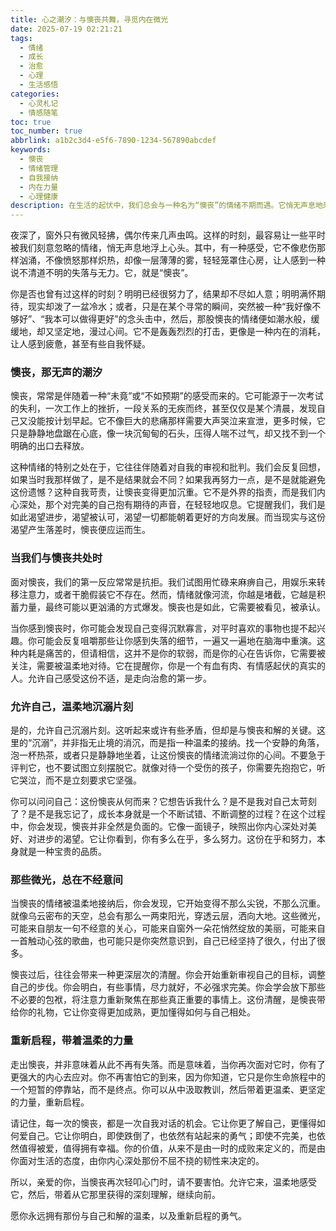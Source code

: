 ```yaml
---
title: 心之潮汐：与懊丧共舞，寻觅内在微光
date: 2025-07-19 02:21:21
tags:
  - 情绪
  - 成长
  - 治愈
  - 心理
  - 生活感悟
categories:
  - 心灵札记
  - 情感随笔
toc: true
toc_number: true
abbrlink: a1b2c3d4-e5f6-7890-1234-567890abcdef
keywords:
  - 懊丧
  - 情绪管理
  - 自我接纳
  - 内在力量
  - 心理健康
description: 在生活的起伏中，我们总会与一种名为“懊丧”的情绪不期而遇。它悄无声息地来，带着些许失落与自我怀疑。这篇文章将带你温柔地走进这份感受，理解它的来去，学会如何与它共处，并从中汲取力量，最终寻觅到内心深处那份不灭的微光，带着温柔与坚定，继续前行。
---
```


夜深了，窗外只有微风轻拂，偶尔传来几声虫鸣。这样的时刻，最容易让一些平时被我们刻意忽略的情绪，悄无声息地浮上心头。其中，有一种感受，它不像悲伤那样汹涌，不像愤怒那样炽热，却像一层薄薄的雾，轻轻笼罩住心房，让人感到一种说不清道不明的失落与无力。它，就是“懊丧”。

你是否也曾有过这样的时刻？明明已经很努力了，结果却不尽如人意；明明满怀期待，现实却泼了一盆冷水；或者，只是在某个寻常的瞬间，突然被一种“我好像不够好”、“我本可以做得更好”的念头击中，然后，那股懊丧的情绪便如潮水般，缓缓地，却又坚定地，漫过心间。它不是轰轰烈烈的打击，更像是一种内在的消耗，让人感到疲惫，甚至有些自我怀疑。

### 懊丧，那无声的潮汐

懊丧，常常是伴随着一种“未竟”或“不如预期”的感受而来的。它可能源于一次考试的失利，一次工作上的挫折，一段关系的无疾而终，甚至仅仅是某个清晨，发现自己又没能按计划早起。它不像巨大的悲痛那样需要大声哭泣来宣泄，更多时候，它只是静静地盘踞在心底，像一块沉甸甸的石头，压得人喘不过气，却又找不到一个明确的出口去释放。

这种情绪的特别之处在于，它往往伴随着对自我的审视和批判。我们会反复回想，如果当时我那样做了，是不是结果就会不同？如果我再努力一点，是不是就能避免这份遗憾？这种自我苛责，让懊丧变得更加沉重。它不是外界的指责，而是我们内心深处，那个对完美的自己抱有期待的声音，在轻轻地叹息。它提醒我们，我们是如此渴望进步，渴望被认可，渴望一切都能朝着更好的方向发展。而当现实与这份渴望产生落差时，懊丧便应运而生。

### 当我们与懊丧共处时

面对懊丧，我们的第一反应常常是抗拒。我们试图用忙碌来麻痹自己，用娱乐来转移注意力，或者干脆假装它不存在。然而，情绪就像河流，你越是堵截，它越是积蓄力量，最终可能以更汹涌的方式爆发。懊丧也是如此，它需要被看见，被承认。

当你感到懊丧时，你可能会发现自己变得沉默寡言，对平时喜欢的事物也提不起兴趣。你可能会反复咀嚼那些让你感到失落的细节，一遍又一遍地在脑海中重演。这种内耗是痛苦的，但请相信，这并不是你的软弱，而是你的心在告诉你，它需要被关注，需要被温柔地对待。它在提醒你，你是一个有血有肉、有情感起伏的真实的人。允许自己感受这份不适，是走向治愈的第一步。

### 允许自己，温柔地沉溺片刻

是的，允许自己沉溺片刻。这听起来或许有些矛盾，但却是与懊丧和解的关键。这里的“沉溺”，并非指无止境的消沉，而是指一种温柔的接纳。找一个安静的角落，泡一杯热茶，或者只是静静地坐着，让这份懊丧的情绪流淌过你的心间。不要急于评判它，也不要试图立刻摆脱它。就像对待一个受伤的孩子，你需要先抱抱它，听它哭泣，而不是立刻要求它坚强。

你可以问问自己：这份懊丧从何而来？它想告诉我什么？是不是我对自己太苛刻了？是不是我忘记了，成长本身就是一个不断试错、不断调整的过程？在这个过程中，你会发现，懊丧并非全然是负面的。它像一面镜子，映照出你内心深处对美好、对进步的渴望。它让你看到，你有多么在乎，多么努力。这份在乎和努力，本身就是一种宝贵的品质。

### 那些微光，总在不经意间

当懊丧的情绪被温柔地接纳后，你会发现，它开始变得不那么尖锐，不那么沉重。就像乌云密布的天空，总会有那么一两束阳光，穿透云层，洒向大地。这些微光，可能来自朋友一句不经意的关心，可能来自窗外一朵花悄然绽放的美丽，可能来自一首触动心弦的歌曲，也可能只是你突然意识到，自己已经坚持了很久，付出了很多。

懊丧过后，往往会带来一种更深层次的清醒。你会开始重新审视自己的目标，调整自己的步伐。你会明白，有些事情，尽力就好，不必强求完美。你会学会放下那些不必要的包袱，将注意力重新聚焦在那些真正重要的事情上。这份清醒，是懊丧带给你的礼物，它让你变得更加成熟，更加懂得如何与自己相处。

### 重新启程，带着温柔的力量

走出懊丧，并非意味着从此不再有失落。而是意味着，当你再次面对它时，你有了更强大的内心去应对。你不再害怕它的到来，因为你知道，它只是你生命旅程中的一个短暂的停靠站，而不是终点。你可以从中汲取教训，然后带着更温柔、更坚定的力量，重新启程。

请记住，每一次的懊丧，都是一次自我对话的机会。它让你更了解自己，更懂得如何爱自己。它让你明白，即使跌倒了，也依然有站起来的勇气；即使不完美，也依然值得被爱，值得拥有幸福。你的价值，从来不是由一时的成败来定义的，而是由你面对生活的态度，由你内心深处那份不屈不挠的韧性来决定的。

所以，亲爱的你，当懊丧再次轻叩心门时，请不要害怕。允许它来，温柔地感受它，然后，带着从它那里获得的深刻理解，继续向前。

愿你永远拥有那份与自己和解的温柔，以及重新启程的勇气。